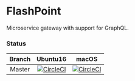 
FlashPoint
==============
Microservice gateway with support for GraphQL.

### Status
|Branch|Ubuntu16|macOS
|:--:|:--:|:--:|
|Master|[![CircleCI](https://circleci.com/gh/tinganho/flashpoint.svg?style=svg)](https://circleci.com/gh/tinganho/flashpoint)|[![CircleCI](https://circleci.com/gh/tinganho/flashpoint.svg?style=svg)](https://circleci.com/gh/tinganho/flashpoint)|


